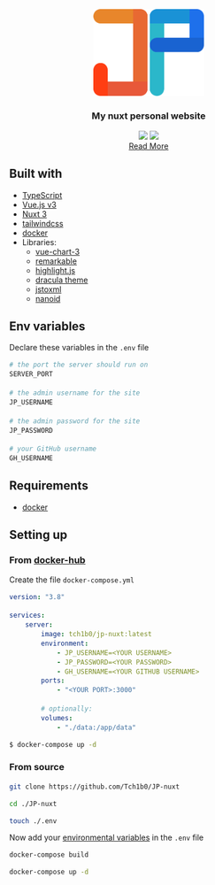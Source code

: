 <div align="center">
    <a href="https://johannespour.de"><img src="./public/logo.png" width="200px" /></a>
    <br>
    <h3>My nuxt personal website</h3>
    <img src="https://img.shields.io/github/license/Tch1b0/JP-nuxt" width="75px" />
    <img src="https://img.shields.io/github/workflow/status/Tch1b0/JP-nuxt/ci?label=ci" width="70px" />
    <br>
    <a href="https://johannespour.de/projects/451393301">Read More</a>
</div>

## Built with

-   [TypeScript](https://www.typescriptlang.org/)
-   [Vue.js v3](https://v3.vuejs.org/)
-   [Nuxt 3](http://v3.nuxtjs.org/)
-   [tailwindcss](https://tailwindcss.com/)
-   [docker](https://www.docker.com/)
-   Libraries:
    -   [vue-chart-3](https://github.com/victorgarciaesgi/vue-chart-3)
    -   [remarkable](https://www.npmjs.com/package/remarkable)
    -   [highlight.js](https://www.npmjs.com/package/highlight.js)
    -   [dracula theme](https://github.com/dracula/highlightjs)
    -   [jstoxml](https://github.com/davidcalhoun/jstoxml)
    -   [nanoid](https://github.com/ai/nanoid)

## Env variables

Declare these variables in the `.env` file

```bash
# the port the server should run on
SERVER_PORT

# the admin username for the site
JP_USERNAME

# the admin password for the site
JP_PASSWORD

# your GitHub username
GH_USERNAME
```

## Requirements

-   [docker](https://docker.com)

## Setting up

### From [docker-hub](https://hub.docker.com/)

Create the file `docker-compose.yml`

```yaml
version: "3.8"

services:
    server:
        image: tch1b0/jp-nuxt:latest
        environment:
            - JP_USERNAME=<YOUR USERNAME>
            - JP_PASSWORD=<YOUR PASSWORD>
            - GH_USERNAME=<YOUR GITHUB USERNAME>
        ports:
            - "<YOUR PORT>:3000"

        # optionally:
        volumes:
            - "./data:/app/data"
```

```bash
$ docker-compose up -d
```

### From source

```bash
git clone https://github.com/Tch1b0/JP-nuxt
```

```bash
cd ./JP-nuxt
```

```bash
touch ./.env
```

Now add your [environmental variables](#env-variables) in the `.env` file

```bash
docker-compose build
```

```bash
docker-compose up -d
```
